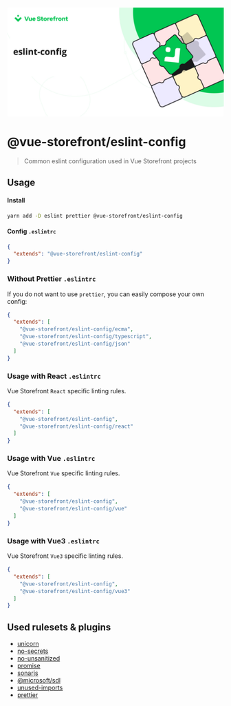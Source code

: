 [![vuestorefront/eslint-config](./eslint.jpg)]()

# @vue-storefront/eslint-config

> Common eslint configuration used in Vue Storefront projects

## Usage

#### Install

```bash
yarn add -D eslint prettier @vue-storefront/eslint-config
```

#### Config `.eslintrc`

```json
{
  "extends": "@vue-storefront/eslint-config"
}
```

### Without Prettier `.eslintrc`

If you do not want to use `prettier`, you can easily compose your own config:

```json
{
  "extends": [
    "@vue-storefront/eslint-config/ecma",
    "@vue-storefront/eslint-config/typescript",
    "@vue-storefront/eslint-config/json"
  ]
}
```

### Usage with React `.eslintrc`

Vue Storefront `React` specific linting rules.

```json
{
  "extends": [
    "@vue-storefront/eslint-config",
    "@vue-storefront/eslint-config/react"
  ]
}
```

### Usage with Vue `.eslintrc`

Vue Storefront `Vue` specific linting rules.

```json
{
  "extends": [
    "@vue-storefront/eslint-config",
    "@vue-storefront/eslint-config/vue"
  ]
}
```

### Usage with Vue3 `.eslintrc`

Vue Storefront `Vue3` specific linting rules.

```json
{
  "extends": [
    "@vue-storefront/eslint-config",
    "@vue-storefront/eslint-config/vue3"
  ]
}
```

## Used rulesets & plugins

- [unicorn](https://github.com/sindresorhus/eslint-plugin-unicorn)
- [no-secrets](https://github.com/nickdeis/eslint-plugin-no-secrets)
- [no-unsanitized](https://github.com/mozilla/eslint-plugin-no-unsanitized)
- [promise](https://github.com/eslint-community/eslint-plugin-promise)
- [sonarjs](https://github.com/SonarSource/eslint-plugin-sonarjs)
- [@microsoft/sdl](https://github.com/microsoft/eslint-plugin-sdl)
- [unused-imports](https://www.npmjs.com/package/eslint-plugin-unused-imports)
- [prettier](https://github.com/prettier/eslint-plugin-prettier)

